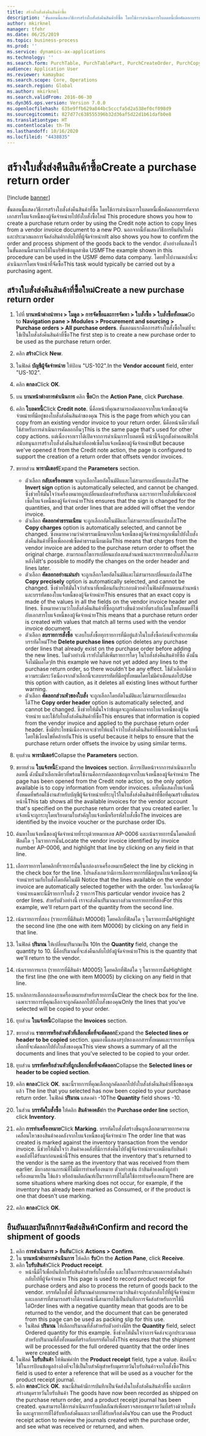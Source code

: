 ```yaml
---
title: สร้างใบสั่งส่งคืนสินค้าซื้อ
description: 'ขั้นตอนนี้แสดงวิธีการสร้างใบสั่งส่งคืนสินค้าที่ซื้อ โดยใช้การดำเนินการใบลดหนี้เพื่อคัดลอกบรรทัดจากเอกสารใบแจ้งหนี้ของผู้จัดจำหน่ายไปยังใบสั่งซื้อใหม่ '
author: mkirknel
manager: tfehr
ms.date: 06/25/2019
ms.topic: business-process
ms.prod: ''
ms.service: dynamics-ax-applications
ms.technology: ''
ms.search.form: PurchTable, PurchTablePart, PurchCreateOrder, PurchCopying, InventMarking, PurchEditLines
audience: Application User
ms.reviewer: kamaybac
ms.search.scope: Core, Operations
ms.search.region: Global
ms.author: mkirknel
ms.search.validFrom: 2016-06-30
ms.dyn365.ops.version: Version 7.0.0
ms.openlocfilehash: 635e9ffb629a844bc5cccfa5d2a538ef0cf098d9
ms.sourcegitcommit: 827d77c638555396b32d36af5d22d1b61dafb0e8
ms.translationtype: HT
ms.contentlocale: th-TH
ms.lasthandoff: 10/16/2020
ms.locfileid: "4438835"
---
```

# <a name="create-a-purchase-return-order"></a><span data-ttu-id="3c987-103">สร้างใบสั่งส่งคืนสินค้าซื้อ</span><span class="sxs-lookup"><span data-stu-id="3c987-103">Create a purchase return order</span></span>

[!include [banner](../../includes/banner.md)]

<span data-ttu-id="3c987-104">ขั้นตอนนี้แสดงวิธีการสร้างใบสั่งส่งคืนสินค้าที่ซื้อ โดยใช้การดำเนินการใบลดหนี้เพื่อคัดลอกบรรทัดจากเอกสารใบแจ้งหนี้ของผู้จัดจำหน่ายไปยังใบสั่งซื้อใหม่ </span><span class="sxs-lookup"><span data-stu-id="3c987-104">This procedure shows you how to create a purchase return order by using the Credit note action to copy lines from a vendor invoice document to a new PO.</span></span> <span data-ttu-id="3c987-105">นอกจากนี้ยังแสดงวิธีการยืนยันใบสั่งและประมวลผลการจัดส่งสินค้ากลับไปที่ผู้จัดจำหน่าย</span><span class="sxs-lookup"><span data-stu-id="3c987-105">It also shows you how to confirm the order and process shipment of the goods back to the vendor.</span></span> <span data-ttu-id="3c987-106">ตัวอย่างที่แสดงไว้ในขั้นตอนนี้สามารถใช้ในบริษัทข้อมูลสาธิต USMF</span><span class="sxs-lookup"><span data-stu-id="3c987-106">The example shown in this procedure can be used in the USMF demo data company.</span></span> <span data-ttu-id="3c987-107">โดยทั่วไปงานเหล่านี้จะดำเนินการโดยเจ้าหน้าที่จัดซื้อ</span><span class="sxs-lookup"><span data-stu-id="3c987-107">This task would typically be carried out by a purchasing agent.</span></span>

## <a name="create-a-new-purchase-return-order"></a><span data-ttu-id="3c987-108">สร้างใบสั่งส่งคืนสินค้าที่ซื้อใหม่</span><span class="sxs-lookup"><span data-stu-id="3c987-108">Create a new purchase return order</span></span>
1. <span data-ttu-id="3c987-109">ไปที่ **บานหน้าต่างนำทาง > โมดูล > การจัดซื้อและการจัดหา > ใบสั่งซื้อ > ใบสั่งซื้อทั้งหมด**</span><span class="sxs-lookup"><span data-stu-id="3c987-109">Go to **Navigation pane > Modules > Procurement and sourcing > Purchase orders > All purchase orders**.</span></span> <span data-ttu-id="3c987-110">ขั้นตอนแรกคือการสร้างใบสั่งซื้อใหม่ที่จะใช้เป็นใบสั่งส่งคืนสินค้าที่ซื้อ</span><span class="sxs-lookup"><span data-stu-id="3c987-110">The first step is to create a new purchase order to be used as the purchase return order.</span></span>  
2. <span data-ttu-id="3c987-111">คลิก **สร้าง**</span><span class="sxs-lookup"><span data-stu-id="3c987-111">Click **New**.</span></span>
3. <span data-ttu-id="3c987-112">ในฟิลด์ **บัญชีผู้จัดจำหน่าย** ให้ป้อน "US-102".</span><span class="sxs-lookup"><span data-stu-id="3c987-112">In the **Vendor account** field, enter "US-102".</span></span>
4. <span data-ttu-id="3c987-113">คลิก **ตกลง**</span><span class="sxs-lookup"><span data-stu-id="3c987-113">Click **OK**.</span></span>
5. <span data-ttu-id="3c987-114">บน **บานหน้าต่างการดำเนินการ** คลิก **ซื้อ**</span><span class="sxs-lookup"><span data-stu-id="3c987-114">On the **Action Pane**, click **Purchase**.</span></span>
6. <span data-ttu-id="3c987-115">คลิก **ใบลดหนี้**</span><span class="sxs-lookup"><span data-stu-id="3c987-115">Click **Credit note**.</span></span> <span data-ttu-id="3c987-116">นี่คือหน้าที่คุณสามารถคัดลอกจากใบแจ้งหนี้ของผู้จัดจำหน่ายที่มีอยู่ของใบสั่งส่งคืนสินค้าของคุณ </span><span class="sxs-lookup"><span data-stu-id="3c987-116">This is the page from which you can copy from an existing vendor invoice to your return order.</span></span> <span data-ttu-id="3c987-117">นี่คือหน้าเดียวกันที่ใช้สำหรับการดำเนินการคัดลอกอื่นๆ</span><span class="sxs-lookup"><span data-stu-id="3c987-117">This is the same page that's used for other copy actions.</span></span> <span data-ttu-id="3c987-118">แต่เนื่องจากเราได้เปิดจากการดำเนินการใบลดหนี้ หน้านี้จึงถูกตั้งค่าคอนฟิกให้สนับสนุนการสร้างใบสั่งส่งคืนสินค้าที่ออฟเซ็ตใบแจ้งหนี้ของผู้จัดจำหน่าย</span><span class="sxs-lookup"><span data-stu-id="3c987-118">But because we've opened it from the Credit note action, the page is configured to support the creation of a return order that offsets vendor invoices.</span></span>  
7. <span data-ttu-id="3c987-119">ขยายส่วน **พารามิเตอร์**</span><span class="sxs-lookup"><span data-stu-id="3c987-119">Expand the **Parameters** section.</span></span>
    - <span data-ttu-id="3c987-120">ตัวเลือก **กลับเครื่องหมาย** จะถูกเลือกโดยอัตโนมัติแและไม่สามารถเปลี่ยนแปลงได้</span><span class="sxs-lookup"><span data-stu-id="3c987-120">The **Invert sign** option is automatically selected, and cannot be changed.</span></span> <span data-ttu-id="3c987-121">ซึ่งช่วยให้มั่นใจว่าเครื่องหมายถูกเปลี่ยนแปลงสำหรับปริมาณ และรายการใบสั่งที่เพิ่มจะออฟเซ็ตใบแจ้งหนี้ของผู้จัดจำหน่าย</span><span class="sxs-lookup"><span data-stu-id="3c987-121">This ensures that the sign is changed for the quantities, and that order lines that are added will offset the vendor invoice.</span></span>  
    - <span data-ttu-id="3c987-122">ตัวเลือก **คัดลอกค่าธรรมเนียม** จะถูกเลือกอัตโนมัติและไม่สามารถเปลี่ยนแปลงได้</span><span class="sxs-lookup"><span data-stu-id="3c987-122">The **Copy charges** option is automatically selected, and cannot be changed.</span></span> <span data-ttu-id="3c987-123">ซึ่งหมายความว่าค่าธรรมเนียมจากใบแจ้งหนี้ของผู้จัดจำหน่ายถูกเพิ่มไปยังใบสั่งส่งคืนสินค้าที่ซื้อเพื่อออฟเซ็ตค่าธรรมเนียมเดิม</span><span class="sxs-lookup"><span data-stu-id="3c987-123">This means that charges from the vendor invoice are added to the purchase return order to offset the original charge.</span></span> <span data-ttu-id="3c987-124">สามารถแก้ไขการเปลี่ยนแปลงบนส่วนหน้าและรายการของใบสั่งในภายหลังได้</span><span class="sxs-lookup"><span data-stu-id="3c987-124">It's possible to modify the changes on the order header and lines later.</span></span>  
    - <span data-ttu-id="3c987-125">ตัวเลือก **คัดลอกอย่างแม่นยำ** จะถูกเลือกโดยอัตโนมัติและไม่สามารถเปลี่ยนแปลงได้</span><span class="sxs-lookup"><span data-stu-id="3c987-125">The **Copy precisely** option is automatically selected, and cannot be changed.</span></span> <span data-ttu-id="3c987-126">ซึ่งช่วยให้มั่นใจว่าสำเนาที่เหมือนกันประกอบด้วยค่าในฟิลด์ทั้งหมดบนส่วนหน้าและบรรทัดของใบแจ้งหนี้ของผู้จัดจำหน่าย</span><span class="sxs-lookup"><span data-stu-id="3c987-126">This ensures that an exact copy is made of the values in all the fields on the vendor invoice header and lines.</span></span> <span data-ttu-id="3c987-127">ซึ่งหมายความว่าใบสั่งส่งคืนสินค้าที่ซื้อถูกสร้างขึ้นด้วยค่าที่ตรงกับเงื่อนไขทั้งหมดที่ใช้กับเอกสารใบแจ้งหนี้ของผู้จัดจำหน่าย</span><span class="sxs-lookup"><span data-stu-id="3c987-127">This means that a purchase return order is created with values that match all terms used with the vendor invoice document.</span></span> 
    - <span data-ttu-id="3c987-128">ตัวเลือก **ลบรายการสั่งซื้อ** จะลบใบสั่งซื้อทุกรายการที่มีอยู่แล้วในใบสั่งซื้อก่อนที่จะทำการเพิ่มบรรทัดใหม่</span><span class="sxs-lookup"><span data-stu-id="3c987-128">The **Delete purchase lines** option deletes any purchase order lines that already exist on the purchase order before adding the new lines.</span></span> <span data-ttu-id="3c987-129">ในตัวอย่างนี้ เรายังไม่ได้เพิ่มรายการใดๆ ในใบสั่งส่งคืนสินค้าที่ซื้อ ดังนั้นจึงไม่มีผลใดๆ</span><span class="sxs-lookup"><span data-stu-id="3c987-129">In this example we have not yet added any lines to the purchase return order, so there wouldn't be any effect.</span></span> <span data-ttu-id="3c987-130">ใช้ตัวเลือกนี้ด้วยความระมัดระวังเนื่องจากตัวเลือกนี้จะลบบรรทัดที่มีอยู่ทั้งหมดโดยไม่มีคำเตือนต่อไป</span><span class="sxs-lookup"><span data-stu-id="3c987-130">Use this option with caution, as it deletes all existing lines without further warning.</span></span>  
    * <span data-ttu-id="3c987-131">ตัวเลือก **คัดลอกส่วนหัวของใบสั่ง** จะถูกเลือกโดยอัตโนมัติและไม่สามารถเปลี่ยนแปลงได้</span><span class="sxs-lookup"><span data-stu-id="3c987-131">The **Copy order header** option is automatically selected, and cannot be changed.</span></span> <span data-ttu-id="3c987-132">ซึ่งช่วยให้มั่นใจว่าข้อมูลจะถูกคัดลอกจากใบแจ้งหนี้ของผู้จัดจำหน่าย และใช้กับใบสั่งส่งคืนสินค้าที่ซื้อ</span><span class="sxs-lookup"><span data-stu-id="3c987-132">This ensures that information is copied from the vendor invoice and applied to the purchase return order header.</span></span> <span data-ttu-id="3c987-133">ซึ่งมีประโยชน์เนื่องจากจะช่วยให้แน่ใจว่าใบสั่งส่งคืนสินค้าที่ซื้อออฟเซ็ตใบแจ้งหนี้โดยใช้เงื่อนไขที่คล้ายกัน</span><span class="sxs-lookup"><span data-stu-id="3c987-133">This is useful because it helps to ensure that the purchase return order offsets the invoice by using similar terms.</span></span>  
8. <span data-ttu-id="3c987-134">ยุบส่วน **พารามิเตอร์**</span><span class="sxs-lookup"><span data-stu-id="3c987-134">Collapse the **Parameters** section.</span></span>
9. <span data-ttu-id="3c987-135">ขยายส่วน **ใบแจ้งหนี้**</span><span class="sxs-lookup"><span data-stu-id="3c987-135">Expand the **Invoices** section.</span></span> <span data-ttu-id="3c987-136">มีการเปิดหน้าจากการดำเนินการใบลดหนี้ ดังนั้นตัวเลือกเดียวที่พร้อมใช้งานคือการคัดลอกข้อมูลจากใบแจ้งหนี้ของผู้จัดจำหน่าย </span><span class="sxs-lookup"><span data-stu-id="3c987-136">The page has been opened from the Credit note action, so the only option available is to copy information from vendor invoices.</span></span> <span data-ttu-id="3c987-137">แท็บนี้แสดงใบแจ้งหนี้ทั้งหมดที่พร้อมใช้งานสำหรับบัญชีผู้จัดจำหน่ายที่ระบุไว้ในใบสั่งส่งคืนสินค้าที่ซื้อที่คุณสร้างขึ้นก่อนหน้านี้</span><span class="sxs-lookup"><span data-stu-id="3c987-137">This tab shows all the available invoices for the vendor account that's specified on the purchase return order that you created earlier.</span></span>   <span data-ttu-id="3c987-138">ใบแจ้งหนี้จะถูกระบุโดยเรียงตามใบสำคัญใบแจ้งหนี้หรือรหัสใบสั่งซื้อ</span><span class="sxs-lookup"><span data-stu-id="3c987-138">The invoices are identified by the invoice voucher or the purchase order IDs.</span></span>
10. <span data-ttu-id="3c987-139">ค้นหาใบแจ้งหนี้ของผู้จัดจำหน่ายที่ระบุด้วยหมายเลข AP-0006 และเน้นรายการนั้นโดยคลิกที่ฟิลด์ใด ๆ ในรายการนั้น</span><span class="sxs-lookup"><span data-stu-id="3c987-139">Locate the vendor invoice identified by invoice number AP-0006, and highlight that line by clicking on any field in that line.</span></span>
11. <span data-ttu-id="3c987-140">เลือกรายการโดยคลิกที่รายการนั้นในกล่องกาเครื่องหมาย</span><span class="sxs-lookup"><span data-stu-id="3c987-140">Select the line by clicking in the check box for the line.</span></span> <span data-ttu-id="3c987-141">โปรดสังเกตว่ามีการเลือกรายการที่มีอยู่บนใบแจ้งหนี้ของผู้จัดจำหน่ายร่วมกับใบสั่งโดยอัตโนมัติ </span><span class="sxs-lookup"><span data-stu-id="3c987-141">Notice that the lines available on the vendor invoice are automatically selected together with the order.</span></span> <span data-ttu-id="3c987-142">ใบแจ้งหนี้ของผู้จัดจำหน่ายเฉพาะนี้มีรายการใบสั่ง 2 รายการ</span><span class="sxs-lookup"><span data-stu-id="3c987-142">This particular vendor invoice has 2 order lines.</span></span> <span data-ttu-id="3c987-143">สำหรับตัวอย่างนี้ เราจะส่งคืนปริมาณบางส่วนจากรายการที่สอง</span><span class="sxs-lookup"><span data-stu-id="3c987-143">For this example, we'll return part of the quantity from the second line.</span></span>
12. <span data-ttu-id="3c987-144">เน้นรายการที่สอง (รายการที่มีสินค้า M0006) โดยคลิกที่ฟิลด์ใด ๆ ในรายการนั้น</span><span class="sxs-lookup"><span data-stu-id="3c987-144">Highlight the second line (the one with item M0006) by clicking on any field in that line.</span></span>
13. <span data-ttu-id="3c987-145">ในฟิลด์ **ปริมาณ** ให้เปลี่ยนปริมาณเป็น 10</span><span class="sxs-lookup"><span data-stu-id="3c987-145">In the **Quantity** field, change the quantity to 10.</span></span> <span data-ttu-id="3c987-146">นี่คือปริมาณที่จะส่งคืนกลับไปยังผู้จัดจำหน่าย</span><span class="sxs-lookup"><span data-stu-id="3c987-146">This is the quantity that we'll return to the vendor.</span></span> 
14. <span data-ttu-id="3c987-147">เน้นรายการแรก (รายการที่มีสินค้า M0005) โดยคลิกที่ฟิลด์ใด ๆ ในรายการนั้น</span><span class="sxs-lookup"><span data-stu-id="3c987-147">Highlight the first line (the one with item M0005) by clicking on any field in that line.</span></span>
15. <span data-ttu-id="3c987-148">ยกเลิกการเลือกกล่องกาเครื่องหมายสำหรับรายการนั้น</span><span class="sxs-lookup"><span data-stu-id="3c987-148">Clear the check box for the line.</span></span> <span data-ttu-id="3c987-149">เฉพาะรายการที่คุณเลือกจะถูกคัดลอกไปยังใบสั่งของคุณ</span><span class="sxs-lookup"><span data-stu-id="3c987-149">Only the lines that you've selected will be copied to your order.</span></span>
16. <span data-ttu-id="3c987-150">ยุบส่วน **ใบแจ้งหนี้**</span><span class="sxs-lookup"><span data-stu-id="3c987-150">Collapse the **Invoices** section.</span></span>
17. <span data-ttu-id="3c987-151">ขยายส่วน **รายการหรือส่วนหัวที่เลือกเพื่อที่จะคัดลอก**</span><span class="sxs-lookup"><span data-stu-id="3c987-151">Expand the **Selected lines or header to be copied** section.</span></span> <span data-ttu-id="3c987-152">มุมมองนี้แสดงสรุปของเอกสารทั้งหมดและรายการที่คุณเลือกที่จะคัดลอกไปยังใบสั่งของคุณ</span><span class="sxs-lookup"><span data-stu-id="3c987-152">This view shows a summary of all the documents and lines that you've selected to be copied to your order.</span></span>  
18. <span data-ttu-id="3c987-153">ยุบส่วน **บรรทัดหรือส่วนหัวที่ถูกเลือกเพื่อที่จะคัดลอก**</span><span class="sxs-lookup"><span data-stu-id="3c987-153">Collapse the **Selected lines or header to be copied section**.</span></span>
19. <span data-ttu-id="3c987-154">คลิก **ตกลง**</span><span class="sxs-lookup"><span data-stu-id="3c987-154">Click **OK**.</span></span> <span data-ttu-id="3c987-155">ขณะนี้รายการที่คุณเลือกถูกคัดลอกไปยังใบสั่งส่งคืนสินค้าที่ซื้อของคุณแล้ว </span><span class="sxs-lookup"><span data-stu-id="3c987-155">The line that you selected has now been copied to your purchase return order.</span></span> <span data-ttu-id="3c987-156">ในฟิลด์ **ปริมาณ** แสดงค่า -10</span><span class="sxs-lookup"><span data-stu-id="3c987-156">The **Quantity** field shows -10.</span></span>   
20. <span data-ttu-id="3c987-157">ในส่วน **บรรทัดใบสั่งซื้อ** ให้คลิก **สินค้าคงคลัง**</span><span class="sxs-lookup"><span data-stu-id="3c987-157">In the **Purchase order line** section, click **Inventory**.</span></span>
21. <span data-ttu-id="3c987-158">คลิก **การทำเครื่องหมาย**</span><span class="sxs-lookup"><span data-stu-id="3c987-158">Click **Marking**.</span></span> <span data-ttu-id="3c987-159">บรรทัดใบสั่งที่สร้างขึ้นถูกเลือกตามรายการความเคลื่อนไหวของสินค้าคงคลังจากใบแจ้งหนี้ของผู้จัดจำหน่าย </span><span class="sxs-lookup"><span data-stu-id="3c987-159">The order line that was created is marked against the inventory transaction from the vendor invoice.</span></span> <span data-ttu-id="3c987-160">นี่ช่วยให้มั่นใจว่า สินค้าคงคลังที่มีการส่งคืนไปยังผู้จัดจำหน่ายจะเหมือนกับสินค้าคงคลังที่ได้รับมาก่อนหน้านี้</span><span class="sxs-lookup"><span data-stu-id="3c987-160">This ensures that the inventory that's returned to the vendor is the same as the inventory that was received from them earlier.</span></span> <span data-ttu-id="3c987-161">มีบางสถานการณ์ที่ไม่มีการทำเครื่องหมาย ตัวอย่างเช่น ถ้าสินค้าคงคลังถูกทำเครื่องหมายเป็น ใช้แล้ว หรือถ้าผลิตภัณฑ์เป็นรายการที่ไม่ได้ใช้การทำเครื่องหมาย</span><span class="sxs-lookup"><span data-stu-id="3c987-161">There are some situations where marking does not occur, for example, if the inventory has already been marked as Consumed, or if the product is one that doesn't use marking.</span></span>  

22. <span data-ttu-id="3c987-162">คลิก **ตกลง**</span><span class="sxs-lookup"><span data-stu-id="3c987-162">Click **OK**.</span></span>

## <a name="confirm-and-record-the-shipment-of-goods"></a><span data-ttu-id="3c987-163">ยืนยันและบันทึกการจัดส่งสินค้า</span><span class="sxs-lookup"><span data-stu-id="3c987-163">Confirm and record the shipment of goods</span></span>
1. <span data-ttu-id="3c987-164">คลิก **การดำเนินการ > ยืนยัน**</span><span class="sxs-lookup"><span data-stu-id="3c987-164">Click **Actions > Confirm**.</span></span>
2. <span data-ttu-id="3c987-165">ใน **บานหน้าต่างการดำเนินการ** ให้คลิก **รับ**</span><span class="sxs-lookup"><span data-stu-id="3c987-165">On the **Action Pane**, click **Receive**.</span></span>
3. <span data-ttu-id="3c987-166">คลิก **ใบรับสินค้า**</span><span class="sxs-lookup"><span data-stu-id="3c987-166">Click **Product receipt**.</span></span>
    - <span data-ttu-id="3c987-167">หน้านี้มีไว้เพื่อบันทึกใบรับสินค้าสำหรับใบสั่งซื้อ และใช้ในการประมวลผลการส่งคืนสินค้ากลับไปที่ผู้จัดจำหน่าย </span><span class="sxs-lookup"><span data-stu-id="3c987-167">This page is used to record product receipt for purchase orders and also to process the return of goods back to the vendor.</span></span> <span data-ttu-id="3c987-168">บรรทัดใบสั่งที่ มีปริมาณค่าลบหมายความว่าสินค้าจะถูกส่งกลับไปที่ผู้จัดจำหน่าย และเอกสารที่สามารถสร้างได้จากหน้านี้สามารถใช้เป็นบันทึกการจัดส่งสำหรับการใช้นี้ได้</span><span class="sxs-lookup"><span data-stu-id="3c987-168">Order lines with a negative quantity mean that goods are to be returned to the vendor, and the document that can be generated from this page can be used as packing slip for this use.</span></span>   
    - <span data-ttu-id="3c987-169">ในฟิลด์ **ปริมาณ** ให้เลือกปริมาณที่สั่งสำหรับตัวอย่างนี้</span><span class="sxs-lookup"><span data-stu-id="3c987-169">In the **Quantity** field, select Ordered quantity for this example.</span></span> <span data-ttu-id="3c987-170">ซึ่งช่วยให้มั่นใจว่าการจัดส่งจะถูกประมวลผลสำหรับปริมาณที่สั่งทั้งหมดที่สร้างกับบรรทัดใบสั่ง</span><span class="sxs-lookup"><span data-stu-id="3c987-170">This ensures that the shipment will be processed for the full ordered quantity that the order lines were created with.</span></span>   
4. <span data-ttu-id="3c987-171">ในฟิลด์ **ใบรับสินค้า** ให้พิมพ์ค่า</span><span class="sxs-lookup"><span data-stu-id="3c987-171">In the **Product receipt** field, type a value.</span></span> <span data-ttu-id="3c987-172">ฟิลด์นี้จะใช้ในการป้อนข้อมูลอ้างอิงที่จะใช้เป็นใบสำคัญสำหรับมุดรายวันใบรับสินค้าจากใบสั่งซื้อ</span><span class="sxs-lookup"><span data-stu-id="3c987-172">This field is used to enter a reference that will be used as a voucher for the product receipt journal.</span></span>  
5. <span data-ttu-id="3c987-173">คลิก **ตกลง**</span><span class="sxs-lookup"><span data-stu-id="3c987-173">Click **OK**.</span></span> <span data-ttu-id="3c987-174">ขณะนี้สินค้ามีการบันทึกเป็นจัดส่งในใบสั่งส่งคืนสินค้าที่ซื้อ และมีการสร้างสมุดรายวันใบรับสินค้า </span><span class="sxs-lookup"><span data-stu-id="3c987-174">The goods have now been recorded as shipped on the purchase return order, and a product receipt journal has been created.</span></span> <span data-ttu-id="3c987-175">คุณสามารถใช้การดำเนินการรับผลิตภัณฑ์เพื่อตรวจสอบสมุดรายวันที่สร้างด้วยใบสั่งซื้อ และดูรายการที่ได้รับหรือส่งคืนและเวลาที่ได้รับหรือส่งคืน</span><span class="sxs-lookup"><span data-stu-id="3c987-175">You can use the Product receipt action to review the journals created with the purchase order, and see what was received or returned, and when.</span></span>  

